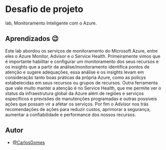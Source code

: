# Desafio de projeto

lab, Monitoramento Inteligente com o Azure.

## Aprendizados :wink:

Este lab abordou os serviços de monitoramento do Microsoft Azure, entre eles o Azure Monitor, Advisor e o Service Health. Primeiramente vimos que é importante habilitar e configurar um monitoramento dos seus recursos e os insights que a partir da análise/monitoramento identifica pontos de atenção e sugere adequações, essa análise e os insights levam em consideração tanto boas práticas da própria Azure, como as policys estabelecidas em seus recursos ou grupos de recursos. Outra ferramenta que vale muito manter a atenção é no Service Health, que me permite ver o status da infraestrutura global da Azure além de regiões e serviços específicos e previsões de manutenções programadas e outras possíveis ações que possam vir a afetar os serviços. Por fim o Advisor nos trás recomendações de ações para reduzir custos, aprimorar a segurança, aumentar a confiabilidade e performance dos nossos recursos.
## Autor

- [@CarlosGomes](https://github.com/Darkm4ge)
